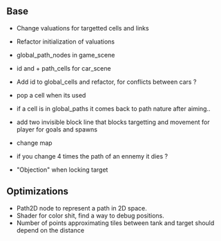 ## Base
+ Change valuations for targetted cells and links
- Refactor initialization of valuations
+ global_path_nodes in game_scene
- id and + path_cells for car_scene
- Add id to global_cells and refactor, for conflicts between cars ?
- pop a cell when its used
- if a cell is in global_paths it comes back to path nature after aiming..

- add two invisible block line that blocks targetting and movement for player for goals and spawns
- change map
- if you change 4 times the path of an ennemy it dies ?
- "Objection" when locking target



## Optimizations
- Path2D node to represent a path in 2D space.
- Shader for color shit, find a way to debug positions.
- Number of points approximating tiles between tank and target should depend on the distance
